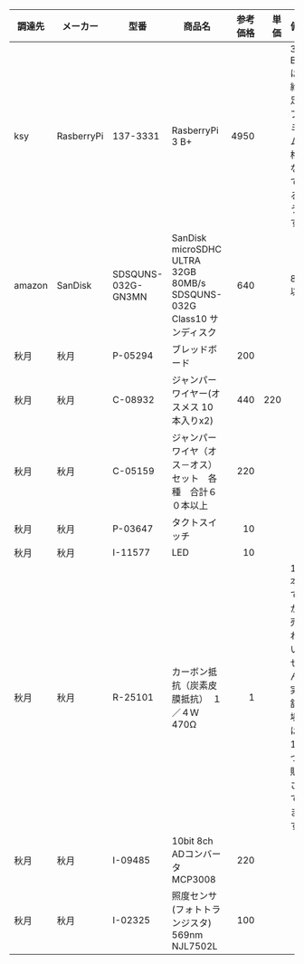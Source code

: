 | 調達先 | メーカー | 型番 | 商品名 | 参考価格 | 単価 | 備考 |
|--|--|--|--|--:|--:|--|
| ksy | RasberryPi | 137-3331 | RasberryPi 3 B+ | 4950 | | 3 B+ は供給不足でプレミアム価格になっているようです。 |
| amazon | SanDisk | SDSQUNS-032G-GN3MN | SanDisk microSDHC ULTRA 32GB 80MB/s SDSQUNS-032G Class10 サンディスク | 640 | | 8GB以上 |
| 秋月 | 秋月 | P-05294 | ブレッドボード | 200 | | |
| 秋月 | 秋月 | C-08932 | ジャンパーワイヤー(オスメス 10本入りx2) | 440 | 220 |
| 秋月 | 秋月 | C-05159 | ジャンパーワイヤ（オス－オス）セット　各種　合計６０本以上 | 220 | | |
| 秋月 | 秋月 | P-03647 | タクトスイッチ | 10 | | |
| 秋月 | 秋月 | I-11577 | LED | 10 | | |
| 秋月 | 秋月 | R-25101 | カーボン抵抗（炭素皮膜抵抗）　１／４Ｗ　470Ω | 1 | | 100本毎でしか販売されていません。実店舗の場合は、1本づつ販売されています。 |
| 秋月 | 秋月 | I-09485 | 10bit 8ch ADコンバータ MCP3008 | 220 | | |
| 秋月 | 秋月 | I-02325 | 照度センサ(フォトトランジスタ) 569nm NJL7502L | 100 | | |
